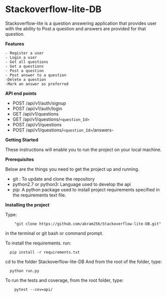 # Stackoverflow-lite-DB
Stackoverflow-lite is a question answering application that provides user with the ability to Post a question  and answers are provided for that question.

**Features**

    - Register a user
    - Login a user 
    - Get all questions 
    - Get a questions
    - Post a question
    - Post answer to a question
    -Delete a question
    -Mark an answer as preferred
    
**API end points**

- POST /api/v1/auth/signup 
- POST /api/v1/auth/login 
- GET /api/v1/questions 
- GET /api/v1/questions/`<question_Id>`
- POST /api/v1/questions
- POST /api/v1/questions/`<question_Id>`/answers-

**Getting Started**

These instructions will enable you to run the project on your local machine.

**Prerequisites**

Below are the things you need to get the project up and running.

- git : To update and clone the repository
- python2.7 or python3: Language used to develop the api
- pip: A python package used to install project requirements specified in the requirements text file.

**Installing the project**

Type: 
        
        "git clone https://github.com/akram256/Stackoverflow-lite-DB.git"
   in the terminal or git bash or command prompt.

To install the requirements. run:

      pip install -r requirements.txt

cd to the folder Stackoverflow-lite-DB
And from the root of the folder, type:
      
      python run.py
      
To run the tests and coverage, from the root folder, type: 
        
        pytest --cov=api/
